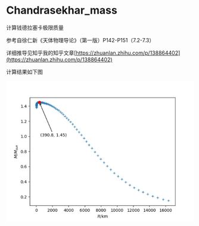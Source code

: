 # Chandrasekhar_mass
计算钱德拉塞卡极限质量

参考自徐仁新《天体物理导论》（第一版）P142-P151（7.2-7.3）

详细推导见知乎我的知乎文章[https://zhuanlan.zhihu.com/p/138864402](https://zhuanlan.zhihu.com/p/138864402)

计算结果如下图

![计算结果](./result.jpg)